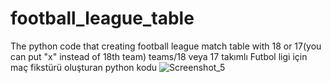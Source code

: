 # football_league_table
 The python code that creating football league match table with 18 or 17(you can put "x" instead of 18th team) teams/18 veya 17 takımlı Futbol ligi için maç fikstürü oluşturan python kodu
![Screenshot_5](https://user-images.githubusercontent.com/39379330/82727831-90e3f300-9cf5-11ea-8c2e-f956a1d44923.jpg)
